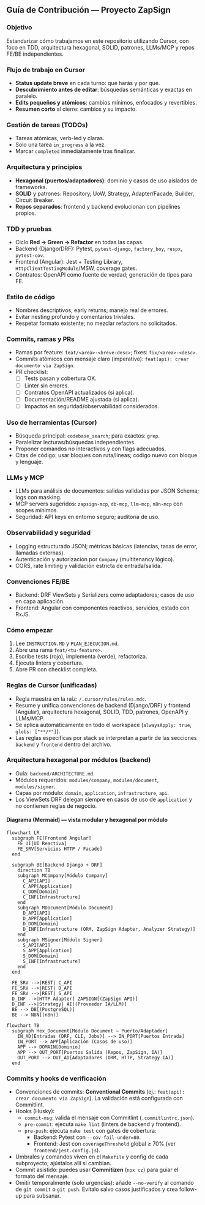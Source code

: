 ## Guía de Contribución — Proyecto ZapSign

### Objetivo
Estandarizar cómo trabajamos en este repositorio utilizando Cursor, con foco en TDD, arquitectura hexagonal, SOLID, patrones, LLMs/MCP y repos FE/BE independientes.

### Flujo de trabajo en Cursor
- **Status update breve** en cada turno: qué harás y por qué.
- **Descubrimiento antes de editar**: búsquedas semánticas y exactas en paralelo.
- **Edits pequeños y atómicos**: cambios mínimos, enfocados y revertibles.
- **Resumen corto** al cierre: cambios y su impacto.

### Gestión de tareas (TODOs)
- Tareas atómicas, verb-led y claras.
- Solo una tarea `in_progress` a la vez.
- Marcar `completed` inmediatamente tras finalizar.

### Arquitectura y principios
- **Hexagonal (puertos/adaptadores)**: dominio y casos de uso aislados de frameworks.
- **SOLID** y patrones: Repository, UoW, Strategy, Adapter/Facade, Builder, Circuit Breaker.
- **Repos separados**: frontend y backend evolucionan con pipelines propios.

### TDD y pruebas
- Ciclo **Red → Green → Refactor** en todas las capas.
- Backend (Django/DRF): Pytest, `pytest-django`, `factory_boy`, `respx`, `pytest-cov`.
- Frontend (Angular): Jest + Testing Library, `HttpClientTestingModule`/MSW, coverage gates.
- Contratos: OpenAPI como fuente de verdad; generación de tipos para FE.

### Estilo de código
- Nombres descriptivos; early returns; manejo real de errores.
- Evitar nesting profundo y comentarios triviales.
- Respetar formato existente; no mezclar refactors no solicitados.

### Commits, ramas y PRs
- Ramas por feature: `feat/<area>-<breve-desc>`; fixes: `fix/<area>-<desc>`.
- Commits atómicos con mensaje claro (imperativo): `feat(api): crear documento via ZapSign`.
- PR checklist:
  - [ ] Tests pasan y cobertura OK.
  - [ ] Linter sin errores.
  - [ ] Contratos OpenAPI actualizados (si aplica).
  - [ ] Documentación/README ajustada (si aplica).
  - [ ] Impactos en seguridad/observabilidad considerados.

### Uso de herramientas (Cursor)
- Búsqueda principal: `codebase_search`; para exactos: `grep`.
- Paralelizar lecturas/búsquedas independientes.
- Proponer comandos no interactivos y con flags adecuados.
- Citas de código: usar bloques con ruta/líneas; código nuevo con bloque y lenguaje.

### LLMs y MCP
- LLMs para análisis de documentos: salidas validadas por JSON Schema; logs con masking.
- MCP servers sugeridos: `zapsign-mcp`, `db-mcp`, `llm-mcp`, `n8n-mcp` con scopes mínimos.
- Seguridad: API keys en entorno seguro; auditoría de uso.

### Observabilidad y seguridad
- Logging estructurado JSON; métricas básicas (latencias, tasas de error, llamadas externas).
- Autenticación y autorización por `Company` (multitenancy lógico).
- CORS, rate limiting y validación estricta de entrada/salida.

### Convenciones FE/BE
- Backend: DRF ViewSets y Serializers como adaptadores; casos de uso en capa aplicación.
- Frontend: Angular con componentes reactivos, servicios, estado con RxJS.

### Cómo empezar
1. Lee `INSTRUCTION.MD` y `PLAN_EJECUCION.md`.
2. Abre una rama `feat/<tu-feature>`.
3. Escribe tests (rojo), implementa (verde), refactoriza.
4. Ejecuta linters y cobertura.
5. Abre PR con checklist completa.

### Reglas de Cursor (unificadas)
- Regla maestra en la raíz: `/.cursor/rules/rules.mdc`.
- Resume y unifica convenciones de backend (Django/DRF) y frontend (Angular), arquitectura hexagonal, SOLID, TDD, patrones, OpenAPI y LLMs/MCP.
- Se aplica automáticamente en todo el workspace (`alwaysApply: true`, `globs: ["**/*"]`).
- Las reglas específicas por stack se interpretan a partir de las secciones `backend` y `frontend` dentro del archivo.

### Arquitectura hexagonal por módulos (backend)
- Guía: `backend/ARCHITECTURE.md`.
- Módulos requeridos: `modules/company`, `modules/document`, `modules/signer`.
- Capas por módulo: `domain`, `application`, `infrastructure`, `api`.
- Los ViewSets DRF delegan siempre en casos de uso de `application` y no contienen reglas de negocio.

#### Diagrama (Mermaid) — vista modular y hexagonal por módulo
```mermaid
flowchart LR
  subgraph FE[Frontend Angular]
    FE_UI[UI Reactiva]
    FE_SRV[Servicios HTTP / Facade]
  end

  subgraph BE[Backend Django + DRF]
    direction TB
    subgraph MCompany[Módulo Company]
      C_API[API]
      C_APP[Application]
      C_DOM[Domain]
      C_INF[Infrastructure]
    end
    subgraph MDocument[Módulo Document]
      D_API[API]
      D_APP[Application]
      D_DOM[Domain]
      D_INF[Infrastructure (ORM, ZapSign Adapter, Analyzer Strategy)]
    end
    subgraph MSigner[Módulo Signer]
      S_API[API]
      S_APP[Application]
      S_DOM[Domain]
      S_INF[Infrastructure]
    end
  end

  FE_SRV -->|REST| C_API
  FE_SRV -->|REST| D_API
  FE_SRV -->|REST| S_API
  D_INF -->|HTTP Adapter| ZAPSIGN[(ZapSign API)]
  D_INF -->|Strategy| AI[(Proveedor IA/LLM)]
  BE --> DB[(PostgreSQL)]
  BE --> N8N[(n8n)]
```

```mermaid
flowchart TB
  subgraph Hex_Document[Módulo Document — Puerto/Adaptador]
    IN_AD[Entradas (DRF, CLI, Jobs)] --> IN_PORT[Puertos Entrada]
    IN_PORT --> APP[Aplicación (Casos de uso)]
    APP --> DOMAIN[Dominio]
    APP --> OUT_PORT[Puertos Salida (Repos, ZapSign, IA)]
    OUT_PORT --> OUT_AD[Adaptadores (ORM, HTTP, Strategy IA)]
  end
```

### Commits y hooks de verificación
- Convenciones de commits: **Conventional Commits** (ej.: `feat(api): crear documento vía ZapSign`). La validación está configurada con Commitlint.
- Hooks (Husky):
  - `commit-msg`: valida el mensaje con Commitlint (`.commitlintrc.json`).
  - `pre-commit`: ejecuta `make lint` (linters de backend y frontend).
  - `pre-push`: ejecuta `make test` con gates de cobertura:
    - Backend: Pytest con `--cov-fail-under=80`.
    - Frontend: Jest con `coverageThreshold` global ≥ 70% (ver `frontend/jest.config.js`).
- Umbrales y comandos viven en el `Makefile` y config de cada subproyecto; ajústalos allí si cambian.
- Commit asistido: puedes usar **Commitizen** (`npx cz`) para guiar el formato del mensaje.
- Omitir temporalmente (solo urgencias): añade `--no-verify` al comando de `git commit` o `git push`. Evítalo salvo casos justificados y crea follow-up para subsanar.


